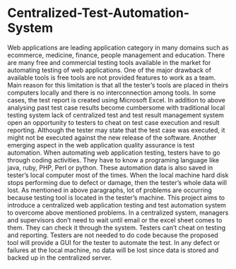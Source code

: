 # Centralized-Test-Automation-System
Web applications are leading application category in many domains such as ecommerce, medicine, finance, people management and education. There are many free and commercial testing tools available in the market for automating testing of web applications. One of the major drawback of available tools is free tools are not provided features to work as a team. Main reason for this limitation is that all the tester’s tools are placed in theirs computers locally and there is no interconnection among tools. In some cases, the test report is created using Microsoft Excel. In addition to above analysing past test case results become cumbersome with traditional local testing system lack of centralized test and test result management system open an opportunity to testers to cheat on test case execution and result reporting. Although the tester may state that the test case was executed, it might not be executed against the new release of the software. Another emerging aspect in the web application quality assurance is test automation. When automating web application testing, testers have to go through coding activities. They have to know a programing language like java, ruby, PHP, Perl or python. These automation data is also saved in tester’s local computer most of the times. When the local machine hard disk stops performing due to defect or damage, then the tester’s whole data will lost. As mentioned in above paragraphs, lot of problems are occurring because testing tool is located in the tester’s machine. This project aims to introduce a centralized web application testing and test automation system to overcome above mentioned problems. In a centralized system, managers and supervisors don’t need to wait until email or the excel sheet comes to them. They can check it through the system. Testers can’t cheat on testing and reporting. Testers are not needed to do code because the proposed tool will provide a GUI for the tester to automate the test. In any defect or failures at the local machine, no data will be lost since data is stored and backed up in the centralized server.
